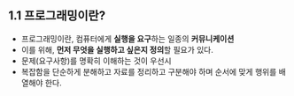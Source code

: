 ## 1.1 프로그래밍이란?

- 프로그래밍이란, 컴퓨터에게 **실행을 요구**하는 일종의 **커뮤니케이션**
- 이를 위해, **먼저 무엇을 실행하고 싶은지 정의**할 필요가 있다.
- 문제(요구사항)를 명확히 이해하는 것이 우선시
- 복잡함을 단순하게 분해하고 자료를 정리하고 구분해야 하며 순서에 맞게 행위를 배열해야 한다.
